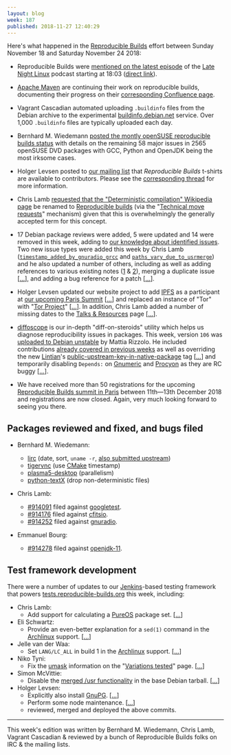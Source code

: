 ```yaml
---
layout: blog
week: 187
published: 2018-11-27 12:40:29
---
```


Here's what happened in the [Reproducible Builds](https://reproducible-builds.org) effort between Sunday November 18 and Saturday November 24 2018:

* Reproducible Builds were [mentioned on the latest episode](https://latenightlinux.com/late-night-linux-episode-50/) of the [Late Night Linux](https://bitbucket.org/mstrobel/procyon) podcast starting at 18:03 ([direct link](https://pca.st/He12#t=18m03s)).

* [Apache Maven](https://maven.apache.org/) are continuing their work on reproducible builds, documenting their progress on their [corresponding Confluence page](https://cwiki.apache.org/confluence/pages/viewpage.action?pageId=74682318).

* Vagrant Cascadian automated uploading `.buildinfo` files from the Debian archive to the experimental [buildinfo.debian.net](https://buildinfo.debian.net/) service. Over 1,000 `.buildinfo` files are typically uploaded each day.

* Bernhard M. Wiedemann [posted the montly openSUSE reproducible builds status](https://lists.opensuse.org/opensuse-factory/2018-11/msg00250.html) with details on the remaining 58 major issues in 2565 openSUSE DVD packages with GCC, Python and OpenJDK being the most irksome cases.

* Holger Levsen posted to [our mailing list](https://lists.reproducible-builds.org/pipermail/rb-general/) that *Reproducible Builds* t-shirts are available to contributors. Please see the [corresponding thread](https://lists.reproducible-builds.org/pipermail/rb-general/2018-November/001266.html) for more information.

* Chris Lamb [requested that the "Deterministic compilation" Wikipedia page](https://en.wikipedia.org/w/index.php?title=Wikipedia%3ARequested_moves%2FTechnical_requests&type=revision&diff=870242885&oldid=870242654) be renamed to [Reproducible builds](https://en.wikipedia.org/wiki/Reproducible_builds) (via the "[Technical move requests](https://en.wikipedia.org/wiki/Wikipedia:Requested_moves/Technical_requests)" mechanism) given that this is overwhelmingly the generally accepted term for this concept.

* 17 Debian package reviews were added, 5 were updated and 14 were removed in this week, adding to [our knowledge about identified issues](https://tests.reproducible-builds.org/debian/index_issues.html). Two new issue types were added this week by Chris Lamb ([`timestamp_added_by_gnuradio_grcc`](https://salsa.debian.org/reproducible-builds/reproducible-notes/commit/adf7ef93) and [`paths_vary_due_to_usrmerge`](https://salsa.debian.org/reproducible-builds/reproducible-notes/commit/9ee46a4d)) and he also updated a number of others, including as well as adding references to various existing notes ([1](https://salsa.debian.org/reproducible-builds/reproducible-notes/commit/e2b6bea3) & [2](https://salsa.debian.org/reproducible-builds/reproducible-notes/commit/0ea3da74)), merging a duplicate issue [[...](https://salsa.debian.org/reproducible-builds/reproducible-notes/commit/c95d34e7)], and adding a bug reference for a patch [[...](https://salsa.debian.org/reproducible-builds/reproducible-notes/commit/6e9c5774)].

* Holger Levsen updated our website project to add [IPFS](https://ipfs.io/) as a participant at [our upcoming Paris Summit](https://reproducible-builds.org/events/paris2018/) [[...](https://salsa.debian.org/reproducible-builds/reproducible-website/commit/c6166c7)] and replaced an instance of "Tor" with "[Tor Project](https://www.torproject.org/)" [[...](https://salsa.debian.org/reproducible-builds/reproducible-website/commit/67c74fb)]. In addition, Chris Lamb added a number of missing dates to the [Talks & Resources](https://reproducible-builds.org/resources/) page [[...](https://salsa.debian.org/reproducible-builds/reproducible-website/commit/04d82dd)].

* [diffoscope](https://diffoscope.org/) is our in-depth "diff-on-steroids" utility which helps us diagnose reproducibility issues in packages. This week, version `106` was [uploaded to Debian unstable](https://tracker.debian.org/news/1005294/accepted-diffoscope-106-source-into-unstable/) by Mattia Rizzolo. He included contributions [already covered in previous weeks](https://salsa.debian.org/reproducible-builds/diffoscope/commits/106) as well as overriding the new [Lintian](https://lintian.debian.org/)'s [public-upstream-key-in-native-package](https://lintian.debian.org/tags/public-upstream-key-in-native-package.html) tag [[...](https://salsa.debian.org/reproducible-builds/diffoscope/commit/2059195)] and temporarily disabling `Depends:` on [Gnumeric](http://www.gnumeric.org/) and [Procyon](https://bitbucket.org/mstrobel/procyon) as they are RC buggy [[...](https://salsa.debian.org/reproducible-builds/diffoscope/commit/de13715)].

* We have received more than 50 registrations for the upcoming [Reproducible Builds summit in Paris](https://reproducible-builds.org/events/paris2018/) between 11th—13th December 2018 and registrations are now closed. Again, very much looking forward to seeing you there.


Packages reviewed and fixed, and bugs filed
-------------------------------------------

* Bernhard M. Wiedemann:
    * [lirc](https://build.opensuse.org/request/show/649983) (date, sort, `uname -r`, [also submitted upstream](https://sourceforge.net/p/lirc/git/merge-requests/36/))
    * [tigervnc](https://github.com/TigerVNC/tigervnc/pull/765) (use [CMake](https://cmake.org/) timestamp)
    * [plasma5-desktop](https://phabricator.kde.org/D17076) (parallelism)
    * [python-textX](https://build.opensuse.org/request/show/651138) (drop non-deterministic files)

* Chris Lamb:
    * [#914091](https://bugs.debian.org/914091) filed against [googletest](https://tracker.debian.org/pkg/googletest).
    * [#914176](https://bugs.debian.org/914176) filed against [cfitsio](https://tracker.debian.org/pkg/cfitsio).
    * [#914252](https://bugs.debian.org/914252) filed against [gnuradio](https://tracker.debian.org/pkg/gnuradio).

* Emmanuel Bourg:
    * [#914278](https://bugs.debian.org/914278) filed against [openjdk-11](https://tracker.debian.org/pkg/openjdk-11).


Test framework development
--------------------------

There were a number of updates to our [Jenkins](https://jenkins.io/)-based testing framework that powers [tests.reproducible-builds.org](https://tests.reproducible-builds.org/) this week, including:

* Chris Lamb:
    * Add support for calculating a [PureOS](https://www.pureos.net/) package set. [[...](https://salsa.debian.org/qa/jenkins.debian.net/commit/9507efe7)]
* Eli Schwartz:
    * Provide an even-better explanation for a `sed(1)` command in the [Archlinux](https://www.archlinux.org/) support. [[...](https://salsa.debian.org/qa/jenkins.debian.net/commit/7798c4bd)]
* Jelle van der Waa:
    * Set `LANG/LC_ALL` in build 1 in the [Archlinux](https://www.archlinux.org/) support. [[...](https://salsa.debian.org/qa/jenkins.debian.net/commit/44c3eb6c)]
* Niko Tyni:
    * Fix the [umask](https://en.wikipedia.org/wiki/Umask) information on the "[Variations tested](https://tests.reproducible-builds.org/debian/index_variations.html)" page. [[...](https://salsa.debian.org/qa/jenkins.debian.net/commit/1eaad5b0)]
* Simon McVittie:
    * Disable the [merged /usr functionality](https://wiki.debian.org/UsrMerge]) in the base Debian tarball. [[...](https://salsa.debian.org/qa/jenkins.debian.net/commit/dd78d2cd)]
* Holger Levsen:
    * Explicitly also install [GnuPG](https://www.gnupg.org/). [[...](https://salsa.debian.org/qa/jenkins.debian.net/commit/d623d03c)]
    * Perform some node maintenance. [[...](https://salsa.debian.org/qa/jenkins.debian.net/commit/f21b8c49)]
    * reviewed, merged and deployed the above commits.


---

This week's edition was written by Bernhard M. Wiedemann, Chris Lamb, Vagrant Cascadian & reviewed by a bunch of Reproducible Builds folks on IRC & the mailing lists.
